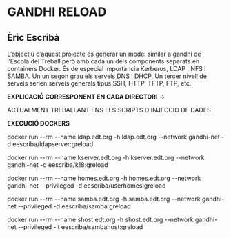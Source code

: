 # GANDHI RELOAD
## Èric Escribà


L’objectiu d’aquest projecte és generar un model similar a gandhi de l’Escola del Treball però amb cada un dels components separats en containers Docker. 
És de especial importància Kerberos, LDAP , NFS i SAMBA. 
Un un segon grau els serveis DNS i DHCP. Un tercer nivell de serveis serien serveis generals tipus SSH, HTTP, TFTP, FTP, etc.

**EXPLICACIÓ CORRESPONENT EN CADA DIRECTORI** ->


ACTUALMENT TREBALLANT ENS ELS SCRIPTS D'INJECCIO DE DADES


**EXECUCIÓ DOCKERS**

docker run --rm --name ldap.edt.org -h ldap.edt.org --network gandhi-net -d eescriba/ldapserver:greload

docker run --rm --name kserver.edt.org -h kserver.edt.org --network gandhi-net -d eescriba/k18:greload

docker run --rm --name homes.edt.org -h homes.edt.org --network gandhi-net --privileged -d eescriba/userhomes:greload

docker run --rm --name samba.edt.org -h samba.edt.org --network gandhi-net --privileged -d eescriba/samba:greload

docker run --rm --name shost.edt.org -h shost.edt.org --network gandhi-net --privileged -it eescriba/sambahost:greload



